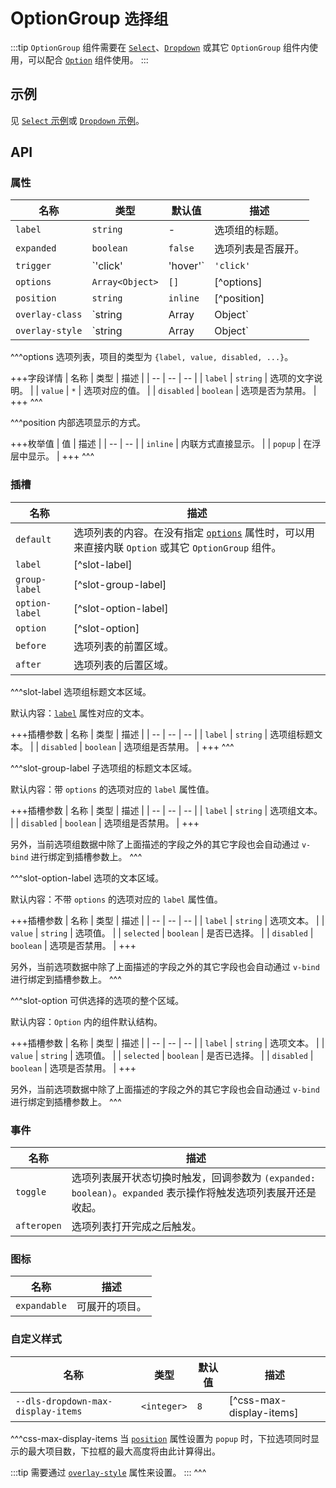 # OptionGroup <small>选择组</small>

:::tip
`OptionGroup` 组件需要在 [`Select`](./select)、[`Dropdown`](./dropdown) 或其它 `OptionGroup` 组件内使用，可以配合 [`Option`](./option) 组件使用。
:::

## 示例

见 [`Select` 示例](./select#示例)或 [`Dropdown` 示例](./dropdown#示例)。

## API

### 属性

| 名称 | 类型 | 默认值 | 描述 |
| -- | -- | -- | -- |
| ``label`` | `string` | - | 选项组的标题。 |
| ``expanded`` | `boolean` | `false` | 选项列表是否展开。 |
| ``trigger`` | `'click' | 'hover'` | `'click'` | 选项列表展开的时机。 |
| ``options`` | `Array<Object>` | `[]` | [^options] |
| ``position`` | `string` | `inline` | [^position] |
| ``overlay-class`` | `string | Array | Object` | - | 参考 [`Overlay`](./overlay) 组件的 [`overlay-class`](./overlay#props-overlay-class) 属性。 |
| ``overlay-style`` | `string | Array | Object` | - | 参考 [`Overlay`](./overlay) 组件的 [`overlay-style`](./overlay#props-overlay-style) 属性。 |

^^^options
选项列表，项目的类型为 `{label, value, disabled, ...}`。

+++字段详情
| 名称 | 类型 | 描述 |
| -- | -- | -- |
| `label` | `string` | 选项的文字说明。 |
| `value` | `*` | 选项对应的值。 |
| `disabled` | `boolean` | 选项是否为禁用。 |
+++
^^^

^^^position
内部选项显示的方式。

+++枚举值
| 值 | 描述 |
| -- | -- |
| `inline` | 内联方式直接显示。 |
| `popup` | 在浮层中显示。 |
+++
^^^

### 插槽

| 名称 | 描述 |
| -- | -- |
| ``default`` | 选项列表的内容。在没有指定 [`options`](#props-options) 属性时，可以用来直接内联 `Option` 或其它 `OptionGroup` 组件。 |
| ``label`` | [^slot-label] |
| ``group-label`` | [^slot-group-label] |
| ``option-label`` | [^slot-option-label] |
| ``option`` | [^slot-option] |
| ``before`` | 选项列表的前置区域。 |
| ``after`` | 选项列表的后置区域。 |

^^^slot-label
选项组标题文本区域。

默认内容：[`label`](#props-label) 属性对应的文本。

+++插槽参数
| 名称 | 类型 | 描述 |
| -- | -- | -- |
| `label` | `string` | 选项组标题文本。 |
| `disabled` | `boolean` | 选项组是否禁用。 |
+++
^^^

^^^slot-group-label
子选项组的标题文本区域。

默认内容：带 `options` 的选项对应的 `label` 属性值。

+++插槽参数
| 名称 | 类型 | 描述 |
| -- | -- | -- |
| `label` | `string` | 选项组文本。 |
| `disabled` | `boolean` | 选项组是否禁用。 |
+++

另外，当前选项组数据中除了上面描述的字段之外的其它字段也会自动通过 `v-bind` 进行绑定到插槽参数上。
^^^

^^^slot-option-label
选项的文本区域。

默认内容：不带 `options` 的选项对应的 `label` 属性值。

+++插槽参数
| 名称 | 类型 | 描述 |
| -- | -- | -- |
| `label` | `string` | 选项文本。 |
| `value` | `string` | 选项值。 |
| `selected` | `boolean` | 是否已选择。 |
| `disabled` | `boolean` | 选项是否禁用。 |
+++

另外，当前选项数据中除了上面描述的字段之外的其它字段也会自动通过 `v-bind` 进行绑定到插槽参数上。
^^^

^^^slot-option
可供选择的选项的整个区域。

默认内容：`Option` 内的组件默认结构。

+++插槽参数
| 名称 | 类型 | 描述 |
| -- | -- | -- |
| `label` | `string` | 选项文本。 |
| `value` | `string` | 选项值。 |
| `selected` | `boolean` | 是否已选择。 |
| `disabled` | `boolean` | 选项是否禁用。 |
+++

另外，当前选项数据中除了上面描述的字段之外的其它字段也会自动通过 `v-bind` 进行绑定到插槽参数上。
^^^

### 事件

| 名称 | 描述 |
| -- | -- |
| ``toggle`` | 选项列表展开状态切换时触发，回调参数为 `(expanded: boolean)`。`expanded` 表示操作将触发选项列表展开还是收起。 |
| ``afteropen`` | 选项列表打开完成之后触发。 |

### 图标

| 名称 | 描述 |
| -- | -- |
| ``expandable`` | 可展开的项目。 |

### 自定义样式

| 名称 | 类型 | 默认值 | 描述 |
| -- | -- | -- | -- |
| ``--dls-dropdown-max-display-items`` | `<integer>` | `8` | [^css-max-display-items] |

^^^css-max-display-items
当 [`position`](#props-position) 属性设置为 `popup` 时，下拉选项同时显示的最大项目数，下拉框的最大高度将由此计算得出。

:::tip
需要通过 [`overlay-style`](#props-overlay-style) 属性来设置。
:::
^^^
